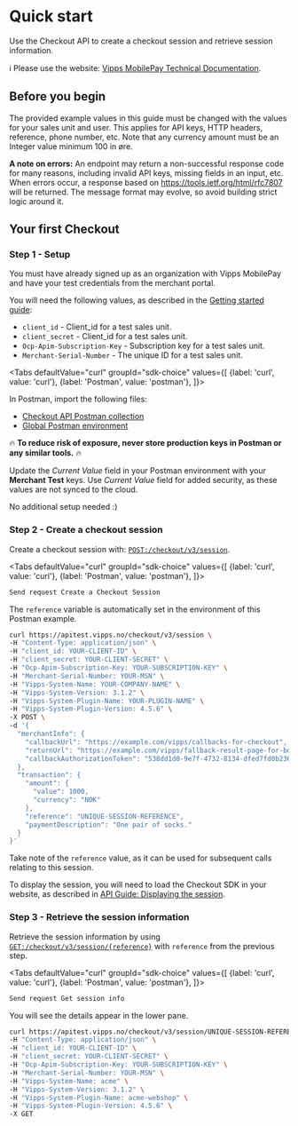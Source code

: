 <!-- START_METADATA
---
title: Quick start for the Checkout API
sidebar_label: Quick start
sidebar_position: 5
description: Quick steps for getting started with the Checkout API.
toc_min_heading_level: 2
toc_max_heading_level: 5
pagination_next: null
pagination_prev: null
---

import ApiSchema from '@theme/ApiSchema';
import Tabs from '@theme/Tabs';
import TabItem from '@theme/TabItem';

END_METADATA -->

# Quick start

Use the Checkout API to create a checkout session and retrieve session information.

<!-- START_COMMENT -->
ℹ️ Please use the website:
[Vipps MobilePay Technical Documentation](https://developer.vippsmobilepay.com/docs/APIs/checkout-api>).
<!-- END_COMMENT -->

## Before you begin

The provided example values in this guide must be changed with the values for your sales unit and user.
This applies for API keys, HTTP headers, reference, phone number, etc.
Note that any currency amount must be an Integer value minimum 100 in øre.

**A note on errors:** An endpoint may return a non-successful response code for many reasons, including invalid API keys, missing fields in an input, etc.
When errors occur, a response based on <https://tools.ietf.org/html/rfc7807> will be returned. The message format may evolve, so avoid building strict logic around it.

## Your first Checkout

### Step 1 - Setup

You must have already signed up as an organization with Vipps MobilePay and have
your test credentials from the merchant portal.

You will need the following values, as described in the
[Getting started guide](https://developer.vippsmobilepay.com/docs/getting-started):

* `client_id` - Client_id for a test sales unit.
* `client_secret` - Client_id for a test sales unit.
* `Ocp-Apim-Subscription-Key` - Subscription key for a test sales unit.
* `Merchant-Serial-Number` - The unique ID for a test sales unit.

<Tabs
defaultValue="curl"
groupId="sdk-choice"
values={[
{label: 'curl', value: 'curl'},
{label: 'Postman', value: 'postman'},
]}>
<TabItem value="postman">

In Postman, import the following files:

* [Checkout API Postman collection](/tools/checkout-api-postman-collection.json)
* [Global Postman environment](https://github.com/vippsas/vipps-developers/blob/master/tools/vipps-api-global-postman-environment.json)

🔥 **To reduce risk of exposure, never store production keys in Postman or any similar tools.** 🔥

Update the *Current Value* field in your Postman environment with your **Merchant Test** keys.
Use *Current Value* field for added security, as these values are not synced to the cloud.

</TabItem>
<TabItem value="curl">

No additional setup needed :)

</TabItem>
</Tabs>

### Step 2 - Create a checkout session

Create a checkout session with: [`POST:/checkout/v3/session`][create-session-endpoint].

<Tabs
defaultValue="curl"
groupId="sdk-choice"
values={[
{label: 'curl', value: 'curl'},
{label: 'Postman', value: 'postman'},
]}>
<TabItem value="postman">

```bash
Send request Create a Checkout Session
```

The `reference` variable is automatically set in the environment
of this Postman example.

</TabItem>
<TabItem value="curl">

```bash
curl https://apitest.vipps.no/checkout/v3/session \
-H "Content-Type: application/json" \
-H "client_id: YOUR-CLIENT-ID" \
-H "client_secret: YOUR-CLIENT-SECRET" \
-H "Ocp-Apim-Subscription-Key: YOUR-SUBSCRIPTION-KEY" \
-H "Merchant-Serial-Number: YOUR-MSN" \
-H "Vipps-System-Name: YOUR-COMPANY-NAME" \
-H "Vipps-System-Version: 3.1.2" \
-H "Vipps-System-Plugin-Name: YOUR-PLUGIN-NAME" \
-H "Vipps-System-Plugin-Version: 4.5.6" \
-X POST \
-d '{
  "merchantInfo": {
    "callbackUrl": "https://example.com/vipps/callbacks-for-checkout",
    "returnUrl": "https://example.com/vipps/fallback-result-page-for-both-success-and-failure/acme-shop-123-order123abc",
    "callbackAuthorizationToken": "538dd1d0-9e7f-4732-8134-dfed7fd0b236"
  },
  "transaction": {
    "amount": {
      "value": 1000,
      "currency": "NOK"
    },
    "reference": "UNIQUE-SESSION-REFERENCE",
    "paymentDescription": "One pair of socks."
  }
}'
```

</TabItem>
</Tabs>

Take note of the `reference` value, as it can be used for subsequent calls relating to this session.

To display the session, you will need to load the Checkout SDK in your website, as described in
[API Guide: Displaying the session](checkout-api.md#step-2-displaying-the-session).

### Step 3 - Retrieve the session information

Retrieve the session information by using
[`GET:/checkout/v3/session/{reference}`][get-session-endpoint] with `reference` from the previous step.

<Tabs
defaultValue="curl"
groupId="sdk-choice"
values={[
{label: 'curl', value: 'curl'},
{label: 'Postman', value: 'postman'},
]}>
<TabItem value="postman">

```bash
Send request Get session info
```

You will see the details appear in the lower pane.

</TabItem>
<TabItem value="curl">

```bash
curl https://apitest.vipps.no/checkout/v3/session/UNIQUE-SESSION-REFERENCE \
-H "Content-Type: application/json" \
-H "client_id: YOUR-CLIENT-ID" \
-H "client_secret: YOUR-CLIENT-SECRET" \
-H "Ocp-Apim-Subscription-Key: YOUR-SUBSCRIPTION-KEY" \
-H "Merchant-Serial-Number: YOUR-MSN" \
-H "Vipps-System-Name: acme" \
-H "Vipps-System-Version: 3.1.2" \
-H "Vipps-System-Plugin-Name: acme-webshop" \
-H "Vipps-System-Plugin-Version: 4.5.6" \
-X GET
```

</TabItem>
</Tabs>

[create-session-endpoint]: https://developer.vippsmobilepay.com/api/checkout#tag/Session/paths/~1v3~1session/post
[get-session-endpoint]: https://developer.vippsmobilepay.com/api/checkout#tag/Session/paths/~1v3~1session~1%7Breference%7D/get
